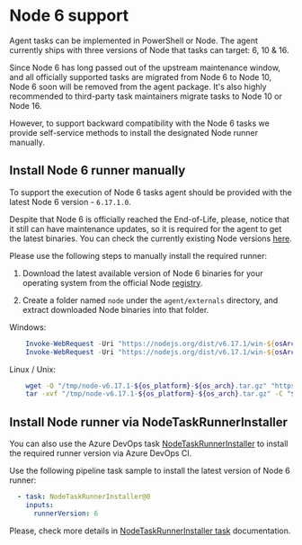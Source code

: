 # Node 6 support

Agent tasks can be implemented in PowerShell or Node. The agent currently ships with three versions of Node that tasks can target: 6, 10 & 16.

Since Node 6 has long passed out of the upstream maintenance window, and all officially supported tasks are migrated from Node 6 to Node 10, Node 6 soon will be removed from the agent package. 
It's also highly recommended to third-party task maintainers migrate tasks to Node 10 or Node 16.

However, to support backward compatibility with the Node 6 tasks we provide self-service methods to install the designated Node runner manually.

## Install Node 6 runner manually

To support the execution of Node 6 tasks agent should be provided with the latest Node 6 version - `6.17.1.0`.

Despite that Node 6 is officially reached the End-of-Life, please, notice that it still can have maintenance updates, so it is required for the agent to get the latest binaries. You can check the currently existing Node versions [here](https://nodejs.org/dist/index.tab).

Please use the following steps to manually install the required runner:

1. Download the latest available version of Node 6 binaries for your operating system from the official Node [registry](https://nodejs.org/dist/).

1. Create a folder named `node` under the `agent/externals` directory, and extract downloaded Node binaries into that folder.

Windows:
```powershell
    Invoke-WebRequest -Uri "https://nodejs.org/dist/v6.17.1/win-${osArch}/node.exe" -OutFile "${agentFolder}/externals/node/node.exe"
    Invoke-WebRequest -Uri "https://nodejs.org/dist/v6.17.1/win-${osArch}/node.lib" -OutFile "${agentFolder}/externals/node/node.lib"
```

Linux / Unix:
```bash
    wget -O "/tmp/node-v6.17.1-${os_platform}-${os_arch}.tar.gz" "https://nodejs.org/dist/v6.17.1/node-v6.17.1-${os_platform}-${os_arch}.tar.gz"
    tar -xvf "/tmp/node-v6.17.1-${os_platform}-${os_arch}.tar.gz" -C "${agent_folder}/externals/node/"
```

## Install Node runner via NodeTaskRunnerInstaller

You can also use the Azure DevOps task [NodeTaskRunnerInstaller](https://github.com/microsoft/azure-pipelines-tasks/tree/master/Tasks/NodeTaskRunnerInstallerV0) to install the required runner version via Azure DevOps CI.

Use the following pipeline task sample to install the latest version of Node 6 runner:

```yaml
  - task: NodeTaskRunnerInstaller@0
    inputs:
      runnerVersion: 6
```

Please, check more details in [NodeTaskRunnerInstaller task](TODO) documentation.
